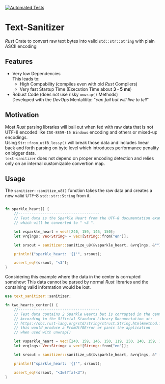 [![Automated Tests](https://github.com/bodo-hugo-barwich/text-sanitizer-rs/actions/workflows/testing.yml/badge.svg)](https://github.com/bodo-hugo-barwich/text-sanitizer-rs/actions/workflows/testing.yml)


# Text-Sanitizer
_Rust_ Crate to convert raw text bytes into valid `std::str::String` with plain ASCII encoding

## Features
* Very low Dependencies\
  This leads to:
  * High Compability (compiles even with old _Rust_ Compilers)
  * Very fast Startup Time (Execution Time about **3 - 5 ms**)
* Robust Code (does not use risky `unwrap()` Methods)\
  Developed with the _DevOps_ Mentalitity: "_can fail but will live to tell_"


## Motivation
Most _Rust_ parsing libraries will bail out when fed with raw data that is not UTF-8 encoded like `ISO-8859-15 Windows` encoding
and others or mixed-up encodings. \
Using `Str::from_utf8_lossy()` will break those data and includes linear back and forth parsing on byte level
which introduces performance penality on bigger data.\
`text-sanitizer` does not depend on proper encoding detection and relies only on an internal customizable convertion map.

## Usage
The `sanitizer::sanitize_u8()` function takes the raw data and creates a new valid UTF-8 `std::str::String` from it.
```rust

fn sparkle_heart() {
    //-------------------------------------
    // Test data is the Sparkle Heart from the UTF-8 documentation examples
    // which will be converted to " <3 ".

    let vsparkle_heart = vec![240, 159, 146, 150];
    let vrqlngs: Vec<String> = vec![String::from("en")];

    let srsout = sanitizer::sanitize_u8(&vsparkle_heart, &vrqlngs, &"");

    println!("sparkle_heart: '{}'", srsout);

    assert_eq!(srsout, "<3");
}
```
Considering this example where the data in the center is corrupted somehow:
This data cannot be parsed by normal _Rust_ libraries and the containing valid information would be lost.
```rust
use text_sanitizer::sanitizer;

fn two_hearts_center() {
    //-------------------------------------
    // Test data contains 2 Sparkle Hearts but is corrupted in the center
    // According to the Official Standard Library Documentation at:
    // https://doc.rust-lang.org/std/string/struct.String.html#method.from_utf8
    // this would produce a FromUtf8Error or panic the application
    // when used with unwrap()

    let vsparkle_heart = vec![240, 159, 146, 150, 119, 250, 240, 159, 146, 150];
    let vrqlngs: Vec<String> = vec![String::from("en")];

    let srsout = sanitizer::sanitize_u8(&vsparkle_heart, &vrqlngs, &" -d");

    println!("sparkle_heart: '{}'", srsout);

    assert_eq!(srsout, "<3w(?fa)<3");
}
```
